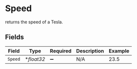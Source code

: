 # Speed

returns the speed of a Tesla.


## Fields

| Field              | Type               | Required           | Description        | Example            |
| ------------------ | ------------------ | ------------------ | ------------------ | ------------------ |
| `Speed`            | **float32*         | :heavy_minus_sign: | N/A                | 23.5               |